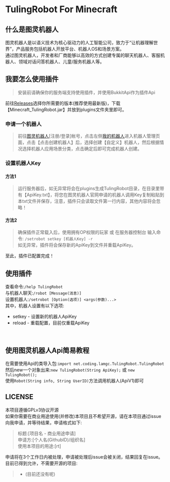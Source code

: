 # TulingRobot For Minecraft #
## 什么是图灵机器人 ##
图灵机器人是以语义技术为核心驱动力的人工智能公司，致力于“让机器理解世界”，产品服务包括机器人开放平台、机器人OS和场景方案。<br/>
通过图灵机器人，开发者和厂商能够以高效的方式创建专属的聊天机器人、客服机器人、领域对话问答机器人、儿童/服务机器人等。
## 我要怎么使用插件 ##
> 安装前请确保你的服务端支持使用插件，并使用BukkitApi作为插件Api

前往[Releases](https://github.com/LamGC/TulingRobot-For-Minecraft/releases)选择你所需要的版本(推荐使用最新版)，下载【Minecraft_TulingRobot.jar】并放到plugins文件夹里即可。<br/>
### 申请一个机器人 ###
>前往[图灵机器人](http://www.tuling123.com/)[注册/登录]帐号，点击左侧[我的机器人](http://www.tuling123.com/member/robot/index.jhtml)进入机器人管理页面，点击【点击创建机器人】后，选择创建【自定义】机器人，然后根据情况选择机器人应用场景分类，点击确定后即可完成机器人创建。
### 设置机器人Key ###
#### 方法1 ####
>运行服务器后，如无异常将会在plugins生成TulingRobot目录，在目录里带有【ApiKey.txt】，将您在图灵机器人官网申请的机器人调用Key复制粘贴到本txt文件并保存，注意，插件只会读取文件第一行内容，其他内容将会忽略！
#### 方法2 ####
>确保插件正常载入后，使用拥有OP权限的玩家 或 在服务器控制台 输入命令:
>`/setrobot setkey [机器人Key] -r` <br/>
>如无异常，插件将会保存新的ApiKey到文件并重载ApiKey。

至此，插件已配置完成！

## 使用插件 ##
查看命令:`/help TulingRobot`<br/>
与机器人聊天:`/robot [Message(消息)]`<br/>
设置机器人:`/setrobot [Option(选项)] <args(参数)...>`<br/>
其中，机器人设置有以下选项:
 - setkey - 设置新的机器人ApiKey
 - reload - 重载配置，目前仅重载ApiKey
<br/>

## 使用图灵机器人Api简易教程 ##
在需要使用Api的类导入包:`import net.coding.lamgc.TulingRobot.TulingRobot`<br/>
然后new一个对象出来:`new TulingRobot(String ApiKey);` 或 `new TulingRobot();`<br/>
使用`Robot(String info, String UserID)`方法调用机器人(ApiV1)即可

## LICENSE ##
本项目遵循GPLv3协议开源<br/>
如果你需要在商业用途使用(并修改)本项目且不希望开源，请在本项目通过issue向我申请，并等待结果，申请格式如下:
>标题:[项目名 - 商业用途申请]<br/>
>申请方:[个人名(GithubID)/组织名]<br/>
>使用本项目的用途:[rt]<br/>

申请将在3个工作日内被处理，申请被处理后issue会被关闭，结果回复在issue。<br/>
目前已得到允许，不需要开源的项目:
> - (目前还没有呢)


